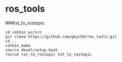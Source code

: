 # ros_tools
###txt_to_rostopic

~~~mkdir -p catkin_ws/src
cd catkin_ws/src
git clone https://github.com/gkychd/ros_tools.git
cd ..
catkin_make
source devel/setup.bash
rosrun txt_to_rostopic txt_to_rostopic
